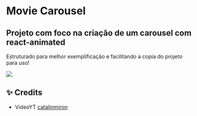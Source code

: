 # Movie Carousel

## Projeto com foco na criação de um carousel com react-animated

Estruturado para melhor exemplificação e facilitando a copia do projeto para uso!

![](./movie.gif)



## ✨ Credits

- VideoYT [catalinmiron](https://www.youtube.com/watch?v=yV-2HRzNX9o)
